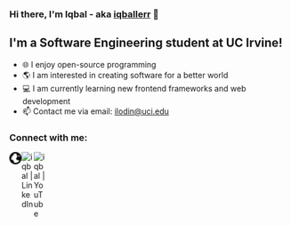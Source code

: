 ### Hi there, I'm Iqbal - aka [iqballerr][website] 👋

## I'm a Software Engineering student at UC Irvine!
- 🌐 I enjoy open-source programming
- 🌎 I am interested in creating software for a better world
- 💻 I am currently learning new frontend frameworks and web development
- 📫 Contact me via email: ilodin@uci.edu

### Connect with me:

[<img align = "left" alt="iqballodin.dev" width="22px" src="https://raw.githubusercontent.com/iconic/open-iconic/master/svg/globe.svg" />][website]
[<img align = "left" alt="iqbal | LinkedIn" width="22px" src="https://cdn.jsdelivr.net/npm/simple-icons@v3/icons/linkedin.svg" />][linkedin]
[<img align = "left" alt="iqbal | YouTube" width="22px" src="https://cdn.jsdelivr.net/npm/simple-icons@v3/icons/youtube.svg" />][youtube]

<br />


[website]: https://iqballodin.dev
[youtube]: https://www.youtube.com/channel/UC0Dd_ZNRayMi5MZzddrUpoA
[linkedin]: https://www.linkedin.com/in/iqbal-lodin/
